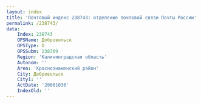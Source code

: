 ```yaml
---
layout: index
title: 'Почтовый индекс 238743: отделение почтовой связи Почты России'
permalink: /238743/
data:
    Index: 238743
    OPSName: Добровольск
    OPSType: О
    OPSSubm: 238769
    Region: 'Калининградская область'
    Autonom: ''
    Area: 'Краснознаменский район'
    City: Добровольск
    City1: ''
    ActDate: '20001030'
    IndexOld: ''
---
```

